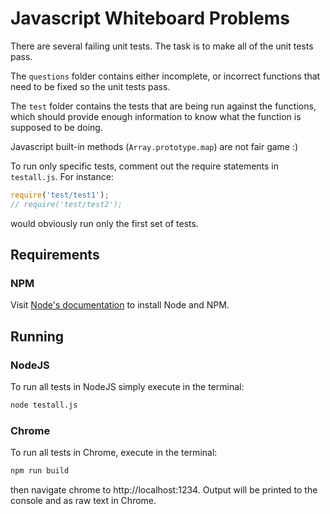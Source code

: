 # Javascript Whiteboard Problems

There are several failing unit tests.
The task is to make all of the unit tests pass.

The `questions` folder contains either incomplete, or incorrect functions that need to be fixed so the unit tests pass.

The `test` folder contains the tests that are being run against the functions, which should provide enough information to know what the function is supposed to be doing.

Javascript built-in methods (`Array.prototype.map`) are not fair game :)

To run only specific tests, comment out the require statements in `testall.js`.
For instance:
```javascript
require('test/test1');
// require('test/test2');
```
would obviously run only the first set of tests.

## Requirements

### NPM

Visit [Node's documentation](https://docs.npmjs.com/getting-started/installing-node) to install Node and NPM.

## Running

### NodeJS

To run all tests in NodeJS simply execute in the terminal:
```bash
node testall.js
```

### Chrome

To run all tests in Chrome, execute in the terminal:
```bash
npm run build
```
then navigate chrome to http://localhost:1234. Output will be printed to the console and as raw text in Chrome.
